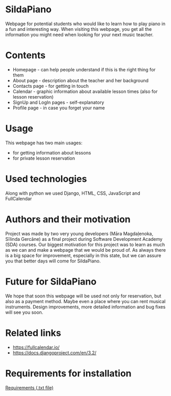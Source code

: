 # SildaPiano
Webpage for potential students who would like to learn how to play piano in a fun and interesting way. When visiting this webpage, you get all the information you might need when looking for your next music teacher. 
# Contents
- Homepage - can help people understand if this is the right thing for them
- About page - description about the teacher and her background
- Contacts page - for getting in touch
- Calendar - graphic information about available lesson times (also for lesson reservation)
- SignUp and LogIn pages - self-explanatory
- Profile page - in case you forget your name
# Usage
This webpage has two main usages:
- for getting information about lessons
- for private lesson reservation
# Used technologies
Along with python we used Django, HTML, CSS, JavaScript and FullCalendar
# Authors and their motivation
Project was made by two very young developers (Māra Magdaļenoka, Sīlinda Gercāne) as a final project during Software Development Academy (SDA) courses. Our biggest motivation for this project was to learn as much as we can and make a webpage that we would be proud of. As always there is a big space for improvement, especially in this state, but we can assure you that better days will come for SildaPiano. 
# Future for SildaPiano
We hope that soon this webpage will be used not only for reservation, but also as a payment method. Maybe even a place where you can rent musical instruments. Design improvements, more detailed information and bug fixes will see you soon.
# Related links
- https://fullcalendar.io/
- https://docs.djangoproject.com/en/3.2/
# Requirements for installation
[Requirements (.txt file)](requirements.txt)
